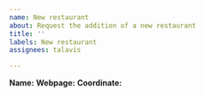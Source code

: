 ```yaml
---
name: New restaurant
about: Request the addition of a new restaurant
title: ''
labels: New restaurant
assignees: talavis

---
```


**Name:**
**Webpage:**
**Coordinate:**

<!--
The easiest way to get the coordinate in the right format :
1. Go to [OpenStreetMap](https://www.openstreetmap.org/)
2. Find the location of the restaurant and right-click on the map, selecting `Centre map here`
3. Copy the url of the page. The format should be similar to:
```
https://www.openstreetmap.org/#map=19/59.34867/18.02778
```
The coordinate is in this case `59.34867/18.02778`.
-->
